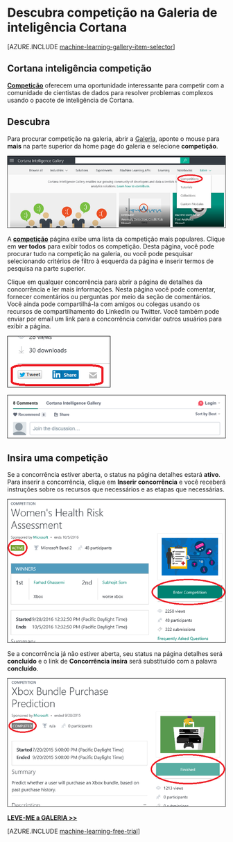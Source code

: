 <properties
    pageTitle="Competição de galeria de inteligência de Cortana | Microsoft Azure"
    description="Descubra competição na Galeria de inteligência de Cortana."
    services="machine-learning"
    documentationCenter=""
    authors="garyericson"
    manager="jhubbard"
    editor="cgronlun"/>

<tags
    ms.service="machine-learning"
    ms.workload="data-services"
    ms.tgt_pltfrm="na"
    ms.devlang="na"
    ms.topic="article"
    ms.date="10/13/2016"
    ms.author="roopalik;garye"/>


# <a name="discover-competitions-in-the-cortana-intelligence-gallery"></a>Descubra competição na Galeria de inteligência Cortana

[AZURE.INCLUDE [machine-learning-gallery-item-selector](../../includes/machine-learning-gallery-item-selector.md)]

## <a name="cortana-intelligence-competitions"></a>Cortana inteligência competição

**[Competição](https://gallery.cortanaintelligence.com/competitions)** oferecem uma oportunidade interessante para competir com a comunidade de cientistas de dados para resolver problemas complexos usando o pacote de inteligência de Cortana.

## <a name="discover"></a>Descubra

  Para procurar competição na galeria, abrir a [Galeria](http://gallery.cortanaintelligence.com), aponte o mouse para **mais** na parte superior da home page do galeria e selecione **competição**.

![Selecione competição na Galeria home page](media/machine-learning-gallery-competitions/select-competitions-in-gallery.png)

 A **[competição](https://gallery.cortanaintelligence.com/competitions)** 
 página exibe uma lista da competição mais populares.
Clique em **ver todos** para exibir todos os competição.
Desta página, você pode procurar tudo na competição na galeria, ou você pode pesquisar selecionando critérios de filtro à esquerda da página e inserir termos de pesquisa na parte superior.

 Clique em qualquer concorrência para abrir a página de detalhes da concorrência e ler mais informações. Nesta página você pode comentar, fornecer comentários ou perguntas por meio da seção de comentários. Você ainda pode compartilhá-la com amigos ou colegas usando os recursos de compartilhamento do LinkedIn ou Twitter. Você também pode enviar por email um link para a concorrência convidar outros usuários para exibir a página.

![Compartilhar este item com amigos](media\machine-learning-gallery-how-to-use-contribute-publish\share-links.png)

![Adicionar seus próprios comentários](media\machine-learning-gallery-how-to-use-contribute-publish\comments.png)

## <a name="enter-a-competition"></a>Insira uma competição

Se a concorrência estiver aberta, o status na página detalhes estará **ativo**. Para inserir a concorrência, clique em **Inserir concorrência** e você receberá instruções sobre os recursos que necessários e as etapas que necessárias.

![Concluiu a concorrência](media\machine-learning-gallery-competitions\open-competition.png)

Se a concorrência já não estiver aberta, seu status na página detalhes será **concluído** e o link de **Concorrência insira** será substituído com a palavra **concluído**.

![Concluiu a concorrência](media\machine-learning-gallery-competitions\completed-competition.png)


**[LEVE-ME a GALERIA >>](http://gallery.cortanaintelligence.com)**

[AZURE.INCLUDE [machine-learning-free-trial](../../includes/machine-learning-free-trial.md)]
